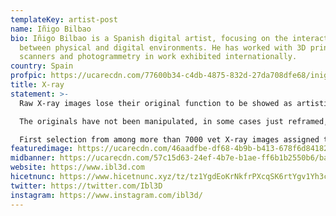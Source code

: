 ```yaml
---
templateKey: artist-post
name: Iñigo Bilbao
bio: Iñigo Bilbao is a Spanish digital artist, focusing on the interactions
  between physical and digital environments. He has worked with 3D printers, 3D
  scanners and photogrammetry in work exhibited internationally.
country: Spain
profpic: https://ucarecdn.com/77600b34-c4db-4875-832d-27da708dfe68/inigo_500c.gif
title: X-ray
statement: >-
  Raw X-ray images lose their original function to be showed as artistic pieces.

  The originals have not been manipulated, in some cases just reframed, entrusting all the work to the machine, time and chance.

  First selection from among more than 7000 vet X-ray images assigned to the artist.
featuredimage: https://ucarecdn.com/46aadfbe-df68-4b9b-b413-678f6d841823/main_page_inigo.jpg
midbanner: https://ucarecdn.com/57c15d63-24ef-4b7e-b1ae-ff6b1b2550b6/banner_inigo1.jpg
website: https://www.ibl3d.com
hicetnunc: https://www.hicetnunc.xyz/tz/tz1YgdEoKrNkfrPXcqSK6rtYgv1Yh3cFTrsF/creations
twitter: https://twitter.com/Ibl3D
instagram: https://www.instagram.com/ibl3d/
---
```

